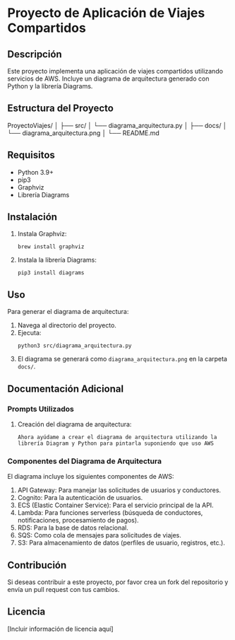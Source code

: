 # Proyecto de Aplicación de Viajes Compartidos

## Descripción
Este proyecto implementa una aplicación de viajes compartidos utilizando servicios de AWS. Incluye un diagrama de arquitectura generado con Python y la librería Diagrams.

## Estructura del Proyecto
ProyectoViajes/
│
├── src/
│ └── diagrama_arquitectura.py
│
├── docs/
│ └── diagrama_arquitectura.png
│
└── README.md

## Requisitos
- Python 3.9+
- pip3
- Graphviz
- Librería Diagrams

## Instalación

1. Instala Graphviz:
   ```
   brew install graphviz
   ```

2. Instala la librería Diagrams:
   ```
   pip3 install diagrams
   ```

## Uso

Para generar el diagrama de arquitectura:

1. Navega al directorio del proyecto.
2. Ejecuta:
   ```
   python3 src/diagrama_arquitectura.py
   ```
3. El diagrama se generará como `diagrama_arquitectura.png` en la carpeta `docs/`.

## Documentación Adicional

### Prompts Utilizados

1. Creación del diagrama de arquitectura:
   ```
   Ahora ayúdame a crear el diagrama de arquitectura utilizando la librería Diagram y Python para pintarla suponiendo que uso AWS
   ```

### Componentes del Diagrama de Arquitectura

El diagrama incluye los siguientes componentes de AWS:

1. API Gateway: Para manejar las solicitudes de usuarios y conductores.
2. Cognito: Para la autenticación de usuarios.
3. ECS (Elastic Container Service): Para el servicio principal de la API.
4. Lambda: Para funciones serverless (búsqueda de conductores, notificaciones, procesamiento de pagos).
5. RDS: Para la base de datos relacional.
6. SQS: Como cola de mensajes para solicitudes de viajes.
7. S3: Para almacenamiento de datos (perfiles de usuario, registros, etc.).

## Contribución
Si deseas contribuir a este proyecto, por favor crea un fork del repositorio y envía un pull request con tus cambios.

## Licencia
[Incluir información de licencia aquí]